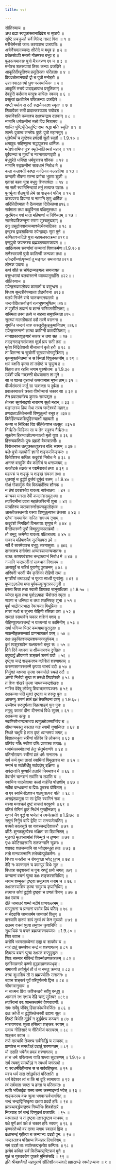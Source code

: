 ```yaml
---
title: ००९

---
```

सौतिरुवाच ॥  
अथ ब्रह्मा स्वपुत्रांस्तानादिदेश च सृष्टये ॥  
सृष्टिं प्रचक्रुस्ते सर्वे विप्रेन्द्र नारदं विना ॥ १ ॥  
मरीचेर्मनसो जातः कश्यपश्च प्रजापतिः ॥  
अत्रेर्नेत्रमलाच्चन्द्रः क्षीरोदे च बभूव ह ॥ २ ॥  
प्रचेतसोऽपि मनसो गौतमश्च बभूव ह ॥  
पुलस्त्यमानसः पुत्रो मैत्रावरुण एव च ॥ ३ ॥  
मनोश्च शतरूपायां तिस्रः कन्याः प्रजज्ञिरे ॥  
आकूतिर्देवहूतिश्च प्रसूतिस्ताः पतिव्रताः ॥ ४ ॥  
प्रियव्रतोत्तानपादौ द्वौ च पुत्रौ मनोहरौ ॥  
उत्तानपादतनयो ध्रुवः परमधार्मिकः ॥ ५ ॥  
आकूतिं रुचये प्रादाद्दक्षायाथ प्रसूतिकाम् ॥  
देवहूतिं कर्दमाय यत्पुत्रः कपिलः स्वयम् ॥ ६ ॥  
प्रसूत्यां दक्षबीजेन षष्टिकन्याः प्रजज्ञिरे ॥  
अष्टौ धर्माय स ददौ रुद्रायैकादश स्मृताः ॥ ७ ॥  
शिवायैकां सतीं प्रादात्कश्यपाय त्रयोदश ॥  
सप्तविंशति कन्याश्च दक्षश्चन्द्राय दत्तवान् ॥ ८ ॥  
नामानि धर्मपत्नीनां मत्तो विप्र निशामय ॥  
शान्तिः पुष्टिर्धृतिस्तुष्टिः क्षमा श्रद्धा मतिः स्मृतिः ॥ ९ ॥  
शान्तेः पुत्रश्च सन्तोषः पुष्टेः पुत्रो महानभूत् ॥  
धृतेधैर्य्यं च तुष्टेश्च हर्षदर्पौ सुतौ स्मृतौ ॥ 1.9.१० ॥  
क्षमापुत्रः सहिष्णुश्च श्रद्धापुत्रश्च धार्मिकः ॥  
मतेर्ज्ञानाभिधः पुत्रः स्मृतेर्जातिस्मरो महान् ॥ ११ ॥  
पूर्वपत्न्यां च मूर्त्यां च नरनारायणावृषी ॥  
बभूवुरेते धर्मिष्ठा धर्मपुत्राश्च शौनक ॥ १२ ॥  
नामानि रुद्रपत्नीनां सावधानं निबोध मे ॥  
कला कलावती काष्ठा कालिका कलहप्रिया ॥ १३ ॥  
कन्दली भीषणा रास्ना प्रमोचा भूषणा शुकी ॥  
एतासां बहवः पुत्रा बभूवुः शिवपार्षदाः ॥ १४ ॥  
सा सती स्वामिनिन्दायां तनुं तत्याज यज्ञतः ॥  
पुनर्भूत्वा शैलपुत्री लेभे सा शङ्करं पतिम् ॥ १५ ॥  
कश्यपस्य प्रियाणां च नामानि शृणु धार्मिक ॥  
अदितिर्देवमाता वै दैत्यमाता दितिस्तथा॥१६॥  
सर्पमाता तथा कद्रूर्विनता पक्षिसूस्तथा ॥  
सुरभिश्च गवां माता महिषाणां च निश्चितम् ॥ १७ ॥  
सारमेयादिजन्तूनां सरमा सूश्चतुष्पदाम् ॥  
दनुः प्रसूर्दानवानामन्याश्चेत्येवमादिकाः ॥ १८ ॥  
इन्द्रश्च द्वादशादित्या उपेन्द्राद्याः सुरा मुने ॥  
कथिताश्चादितेः पुत्रा महाबलपराक्रमाः॥१९॥  
इन्द्रपुत्रो जयन्तश्च ब्रह्मञ्शच्यामजायत ॥ ।  
आदित्यस्य सवर्णायां कन्यायां विश्वकर्मणः॥1.9.२०॥  
शनैश्चरयमौ पुत्रौ कालिन्दी कन्यका तथा ॥  
उपेन्द्रवीर्य्यात्पृथ्व्यां तु मङ्गलः समजायत॥२१॥  
शौनक उवाच ॥  
कथं सौते स चोपेद्रान्मङ्गलः समजायत ॥  
वसुन्धरायां बलवांस्तन्मे व्याख्यातुमर्हसि ॥२२॥ ।  
सौतिरुवाच ॥  
उपेन्द्ररूपमालोक्य कामार्ता च वसुन्धरा ॥  
विधाय सुन्दरीवेषमक्षता प्रौढयौवना ॥२३॥  
मलये निर्जने रम्ये चारुचन्दनपल्लवे ॥  
चन्दनोक्षितसर्वाङ्गं रत्नभूषणभूषितम्॥२४॥  
तं सुशीलं शयानं च शान्तं सस्मितमीप्सितम् ॥  
सस्मिता तस्य तल्पे च सहसा समुपस्थिता॥२५॥  
सुरम्यां मालतीमालां ददौ तस्मै वरानना ॥  
सुगन्धि चन्दनं चारु कस्तूरीकुङ्कुमान्वितम् ॥२६॥  
उपेन्द्रस्तन्मनो ज्ञात्वा कामिनीं कामपीडिताम् ॥  
नानाप्रकारशृङ्गारं चकार च तया सह ॥ २७ ॥  
तदङ्गसङ्गसंसक्ता मूर्छां प्राप सती तदा ॥  
मृतेव निद्रितेवासौ बीजाधानं कृते हरौ ॥ २८ ॥  
तां विलग्नां च सुश्रोणीं सुखसम्भोगमूर्छिताम् ॥  
बृहन्मुक्तनितम्बां च स स्मितां विपुलस्तनीम् ॥ २९ ॥  
क्षणं वक्षसि कृत्वा तां तदोष्ठं च चुचुम्ब ह ॥  
विहाय तत्र रहसि जगाम पुरुषोत्तमः ॥ 1.9.३० ॥  
उर्वशी पथि गच्छन्ती बोधयामास तां मुने ॥  
सा च पप्रच्छ वृत्तान्तं कथयामास भूश्च ताम्॥ ३१ ॥  
वीर्य्यसंवरणं कर्तुं सा चाशक्ता च दुर्बला ॥  
प्रवालस्याकरे त्रस्ता वीर्य्यन्यासं चकार सा ॥ ३२ ॥  
तेन प्रवालवर्णश्च कुमारः समपद्यत ॥  
तेजसा सूर्य्यसदृशो नारायण सुतो महान् ॥ ३३ ॥  
मङ्गलस्य प्रिया मेधा तस्य घण्टेश्वरो महान्॥  
व्रणदाताऽतितेजस्वी विष्णुतुल्यो बभूव ह ॥३४॥  
दितेर्हिरण्यकशिपुहिरण्याक्षौ महाबलौ ॥  
कन्या च सिंहिका विप्र सैंहिकेयश्च तत्सुतः ॥३५॥  
निर्ऋतिः सिंहिका सा च तेन राहुश्च नैर्ऋतः॥  
सूकरेण हिरण्याक्षोऽप्यनपत्यो मृतो युवा ॥ ३६ ॥  
हिरण्यकशिपोः पुत्रः प्रह्रादो वैष्णवाग्रणीः ॥  
विरोचनश्च तत्पुत्रस्तत्पुत्रश्च बलिः स्वयम् ॥ ३७॥  
बलेः पुत्रो महायोगी ज्ञानी शङ्करकिङ्करः ॥  
दितेर्वंशश्च कथितः कद्रूवंशं निबोध मे ॥ ३८ ॥  
अनन्तं वासुकिं चैव कालीयं च धनञ्जयम् ॥  
कर्कोटकं तक्षकं च पद्ममैरावतं तथा ॥ ३९ ॥  
महापद्मं च शङ्कुं च शङ्खं संवरणं तथा ॥  
धृतराष्ट्रं च दुर्द्धर्षं दुर्जयं दुर्मुखं बलम् ॥ 1.9.४० ॥  
गोक्षं गोकार्मुकं चैव विरूपादींश्च शौनक ॥  
न तेषां प्रवराश्चैव यावत्यः सर्पजातयः ॥ ४१ ॥  
कन्यका मनसा देवी कमलांशसमुद्भवा ॥  
तपस्विनीनां प्रवरा महातेजस्विनी शुभा ॥ ४२ ॥  
यत्पतिश्च जरत्कारुर्नारायणकुलोद्भवः ॥  
आस्तीकस्तनयो यस्या विष्णुतुल्यश्च तेजसा ॥ ४३ ॥  
एतेषां नाममात्रेण नास्ति नागभयं नृणाम् ॥  
कद्रूवंशो निगदितो विनतायाः शृणुष्व मे ॥ ४४ ॥  
वैनतेयारुणौ पुत्रौ विष्णुतुल्यपराक्रमौ ॥  
तौ बभूवुः क्रमेणैव यावत्यः पक्षिजातयः ॥ ४५ ॥  
गावश्च महिषाश्चैव सुरभिप्रवरा इमे ॥  
सर्वे वै सारमेयाश्च बभूवुः सरमासुताः ॥ ॥४६ ॥  
दानवाश्च दनोर्वंशा अन्यास्सामान्यजातयः ॥  
उक्तः कश्यपवंशश्च चन्द्राख्यानं निबोध मे ॥ ४७ ॥  
नामानि चन्द्रपत्नीनां सावधानं निशामय ॥  
अत्यपूर्वं च चरितं पुराणेषु पुरातनम् ॥ ४८ ॥  
अश्विनी भरणी चैव कृत्तिका रोहिणी तथा ॥  
मृगशीर्षा तथाऽऽर्द्रा च पूज्या साध्वी पुनर्वसुः ॥ ४९ ॥  
पुष्याऽऽश्लेषा मघा पूर्वफल्गुन्युत्तरफल्गुनी ॥  
हस्ता चित्रा तथा स्वाती विशाखा चानुराधिका ॥ 1.9.५० ॥  
ज्येष्ठा मूला तथा पूर्वाऽऽषाढा चैवोत्तरा स्मृता ॥  
श्रवणा च धनिष्ठा च तथा शतभिषक् शुभा ॥ ५१ ॥  
पूर्वा भाद्रोत्तराभाद्रा रेवत्यन्ता विधुप्रियाः ॥  
तासां मध्ये च सुभगा रोहिणी रसिका वरा ॥ ५२ ॥  
सन्ततं रसभावेन चकार शशिनं वशम् ॥  
रोहिण्युपगतश्चन्द्रो न यात्यन्यां च कामिनीम् ॥ ५३ ॥  
सर्वा भगिन्यः पितरं कथयामासुरादृताः ॥  
सपत्नीकृतसन्तापं प्राणनाशकरं परम् ॥ ५४ ॥  
दक्षः प्रकुपितश्चन्द्रमशपन्मन्त्रपूर्वकम् ॥  
द्रुतं श्वशुरशापेन यक्ष्मग्रस्तो बभूव सः ॥ ५५ ॥  
दिने दिने यक्ष्मणा स क्षीयमाणश्च दुःखितः ॥  
वपुष्यर्द्धं क्षीयमाणे शङ्करं शरणं ययौ ॥ ५६ ॥  
दृष्ट्वा चन्द्रं शङ्करश्च क्लेशितं शरणागतम् ॥  
करुणासागरस्तस्मै कृपया चाभयं ददौ ॥ ५७ ॥  
निर्मुक्तं यक्ष्मणा कृत्वा स्वकपोले स्थलं ददौ ॥  
अमरो निर्भयो भूत्वा स तस्थौ शिवशेखरे ॥ ५८ ॥  
तं शिवः शेखरे कृत्वा चाभवच्चन्द्रशेखरः ॥  
नास्ति देवेषु लोकेषु शिवाच्छरणपञ्जरः ॥ ५९ ॥  
दक्षकन्याः पतिं मुक्तं दृष्ट्वा च रुरुदुः पुनः ॥  
आजग्मुः शरणं तातं दक्षं तेजस्विनां वरम् ॥ 1.9.६०।  
उच्चैश्च रुरुदुर्गत्वा निहत्याङ्गं पुनः पुनः ॥  
तमूचुः कातरं दीना दीननाथं विधेः सुतम् ॥ ६१ ॥  
दक्षकन्या ऊचुः ॥  
स्वामिसौभाग्यलाभाय त्वमुक्तोऽस्माभिरेव च ॥  
सौभाग्यमस्तु नस्तात गतः स्वामी गुणान्वितः ॥ ६२ ॥  
स्थिते चक्षुषि हे तात दृष्टं ध्वान्तमयं जगत् ॥  
विज्ञातमधुना स्त्रीणां पतिरेव हि लोचनम् ॥ ६३ ॥  
पतिरेव गतिः स्त्रीणां पतिः प्राणाश्च सम्पदः ॥  
धर्मार्थकाममोक्षाणां हेतुः सेतुर्भवार्णवे ॥ ६४ ॥  
पतिर्नारायणः स्त्रीणां व्रतं धर्मः सनातनः ॥  
सर्वं कर्म वृथा तासां स्वामिनां विमुखाश्च याः ॥ ६५ ॥  
स्नानं च सर्वतीर्थेषु सर्वयज्ञेषु दक्षिणा ॥  
सर्वदानानि पुण्यानि व्रतानि नियमाश्च ये ॥ ६६ ॥  
देवार्चनं चानशनं सर्वाणि च तपांसि च ॥  
स्वामिनः पादसेवायाः कलां नार्हन्ति षोडशीम् ॥ ६७ ॥  
सर्वेषां बान्धवानां च प्रियः पुत्रश्च योषिताम् ॥  
स एव स्वामिनोंऽशश्च शतपुत्रात्परः पतिः ॥ ६८ ॥  
असद्वंशप्रसूता या सा द्वेष्टि स्वामिनं सदा ॥  
यस्या मनश्चलं दुष्टं सन्ततं परपूरुषे ॥ ६९ ॥  
पतितं रोगिणं दुष्टं निर्धनं गुणहीनकम् ॥  
युवानं चैव वृद्धं वा भजेत्तं न त्यजेत्सती ॥ 1.9.७० ॥  
सगुणं निर्गुणं वापि द्वेष्टि या सन्त्यजेत्पतिम् ॥  
पच्यते कालसूत्रे सा यावच्चन्द्रदिवाकरौ ॥ ७१ ॥  
कीटैः शुनकतुल्यैश्च भक्षिता सा दिवानिशम् ॥  
भुङ्क्ते मृतवसामांसं पिबेन्मूत्रं च तृष्णया ॥ ७२ ॥  
गृध्रः कोटिसहस्राणि शतजन्मानि सूकरः ॥  
श्वापदः शतजन्मानि सा भवेद्बन्धुहा ततः ॥ ७३ ॥  
ततो मानवजन्मानि लभेच्चेत्पूर्वकर्मणः ॥  
विधवा धनहीना च रोगयुक्ता भवेद् ध्रुवम् ॥ ७४ ॥  
देहि नः कान्तदानं च कामपूरं विधेः सुत ॥  
विधात्रा सदृशस्त्वं च पुनः स्रष्टुं क्षमो जगत् ॥७९ ॥  
कन्यानां वचनं श्रुत्वा दक्षः शङ्करसन्निधिम् ॥  
जगाम शम्भुस्तं दृष्ट्वा समुत्थाय ननाम च ॥ ७६ ॥  
दक्षस्तस्याशिषं कृत्वा समुवाच कृपानिधिम् ॥  
तत्याज कोपं दुर्द्धषो दृष्ट्वा च प्रणतं शिवम् ॥ ७७ ॥  
दक्ष उवाच ॥  
देहि जामातरं शम्भो मदीयं प्राणवल्लभम् ॥  
मत्सुतानां च प्राणानां परमेव प्रियं पतिम् ॥ ७८ ॥  
न चेद्ददासि जामातर्मम जामातरं विधुम् ॥  
दास्यामि दारुणं शापं तुभ्यं त्वं केन मुच्यसे ॥ ७९ ॥  
दक्षस्य वचनं श्रुत्वा तमुवाच कृपानिधिः ॥  
सुधाधिकं च वचनं ब्रह्मञ्शरणपञ्जरः ॥ 1.9.८० ॥  
शिव उवाच ॥  
करोषि भस्मसाच्चेन्मां दद्या वा शापमेव च ॥  
नाहं दातुं समर्थश्च चन्द्रं च शरणागतम् ॥ ८१ ॥  
शिवस्य वचनं श्रुत्वा दक्षस्तं शप्तुमुद्यतः ॥  
शिवः सस्मार गोविन्दं विपन्मोक्षणकारकम् ॥ ८२ ॥  
एतस्मिन्नन्तरे कृष्णो वृद्धब्राह्मणरूपधृक्॥  
समाययौ तयोर्मूलं तौ तं च नमतुः क्रमात् ॥ ८३ ॥  
दत्त्वा शुभाशिषं तौ स ब्रह्मज्योतिः सनातनः ॥  
उवाच शङ्करं पूर्वं परिपूर्णतमो द्विज ॥ ८४ ॥  
श्रीभगवानुवाच ॥  
न चात्मनः प्रियः कश्चिच्छर्व सर्वेषु बन्धुषु ॥  
आत्मानं रक्ष दक्षाय देहि चन्द्रं सुरेश्वर ॥८९॥  
तपस्विनां वरः शान्तस्त्वमेवं वैष्णवाग्रणीः ॥  
समः सर्वेषु जीवेषु हिंसाक्रोधविवर्जितः ॥ ८६ ॥  
दक्षः क्रोधी च दुर्द्धर्षस्तेजस्वी ब्रह्मणः सुतः ॥  
शिष्टो बिभेति दुर्द्धर्षं न दुर्द्धर्षश्च कञ्चन ॥ ८७ ॥  
नारायणवचः श्रुत्वा हसित्वा शङ्करः स्वयम् ॥  
उवाच नीतिसारं च नीतिबीजं परात्परम् ॥ ८८ ॥  
शङ्कर उवाच ॥  
तपो दास्यामि तेजश्च सर्वसिद्धिं च सम्पदम् ॥  
प्राणांश्च न समर्थोऽहं प्रदातुं शरणागतम् ॥ ८९ ॥  
यो ददाति भयेनैव प्रपन्नं शरणागतम् ॥  
तं च धर्मः परित्यज्य याति शप्त्वा सुदारुणम् ॥ 1.9.९० ॥  
सर्वं त्यक्तुं समर्थोऽहं न स्वधर्मं जगत्प्रभो ॥  
यः स्वधर्मविहीनश्च स च सर्वबहिष्कृतः ॥ ९१ ॥  
यश्च धर्मं सदा रक्षेद्धर्मस्तं परिरक्षति ॥  
धर्मं वेदेश्वर त्वं च किं मां ब्रूहि स्वमायया ॥ ९२ ॥  
त्वं सर्वमाता स्रष्टा च हन्ता च परिणामतः ॥  
त्वयि भक्तिर्दृढा यस्य तस्य कस्माद्भयं भवेत् ॥ ९३ ॥  
शङ्करस्य वचः श्रुत्वा भगवान्सर्वभाववित् ॥  
चन्द्रं चन्द्राद्विनिष्कृष्य दक्षाय प्रददौ हरिः ॥ ९४ ॥  
प्रतस्थावर्द्धचन्द्रश्च निर्व्याधिः शिवशेखरे ॥  
निजग्राह परं चन्द्रं विष्णुदत्तं प्रजापतिः ॥ ९५ ॥  
यक्ष्मग्रस्तं च तं दृष्ट्वा दक्षस्तुष्टाव माधवम् ॥  
पक्षे पूर्णं क्षतं पक्षे तं चकार हरिः स्वयम् ॥ ९६ ॥  
कृष्णस्तेभ्यो वरं दत्त्वा जगाम स्वालयं द्विज ॥  
दक्षश्चन्द्रं गृहीत्वा च कन्याभ्यः प्रददौ पुनः ॥ ९७ ॥  
चन्द्रस्ताश्च परिप्राप्य विजहार दिवानिशम् ॥  
समं ददर्श ताः सर्वास्तत्प्रभृत्येव कम्पितः ॥ ९८ ॥  
इत्येवं कथितं सर्वं किञ्चित्सृष्टिक्रमं मुने ॥  
श्रुतं च गुरुवक्त्रेण पुष्करे मुनिसंसदि ॥ ९९ ॥  
इति श्रीबह्मवैवर्ते महापुराणे सौतिशौनकसंवादे ब्रह्मखण्डे नवमोऽध्यायः ॥ ९ ॥